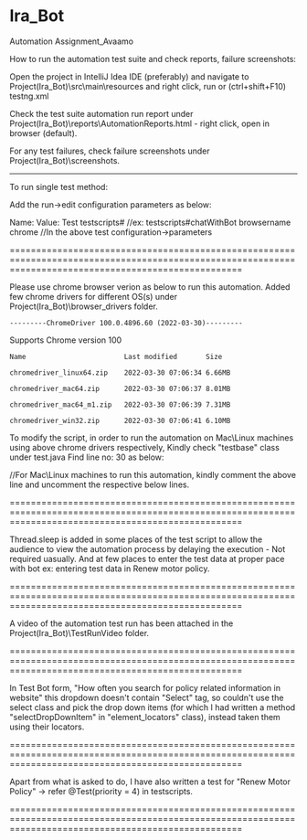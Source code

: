 # Ira_Bot
Automation Assignment_Avaamo

How to run the automation test suite and check reports, failure screenshots:

Open the project in IntelliJ Idea IDE (preferably) and navigate to Project(Ira_Bot)\src\main\resources and right click, run or (ctrl+shift+F10) testng.xml

Check the test suite automation run report under Project(Ira_Bot)\reports\AutomationReports.html - right click, open in browser (default).

For any test failures, check failure screenshots under Project(Ira_Bot)\screenshots.

--------------------------------------------------------------------------------------------------------------------------------------------------------

To run single test method:

Add the run->edit configuration parameters as below:

Name:              Value:
Test               testscripts#<test method name>        //ex: testscripts#chatWithBot
browsername		   chrome                                //In the above test configuration->parameters 

========================================================================================================================================================

Please use chrome browser verion as below to run this automation. Added few chrome drivers for different OS(s) under Project(Ira_Bot)\browser_drivers folder.

	---------ChromeDriver 100.0.4896.60 (2022-03-30)---------
Supports Chrome version 100

	Name	                    Last modified	    Size

	chromedriver_linux64.zip	2022-03-30 07:06:34	6.66MB		

	chromedriver_mac64.zip	    2022-03-30 07:06:37	8.01MB	

	chromedriver_mac64_m1.zip	2022-03-30 07:06:39	7.31MB	

	chromedriver_win32.zip	    2022-03-30 07:06:41	6.10MB	
	

To modify the script, in order to run the automation on Mac\Linux machines using above chrome drivers respectively, 
Kindly check "testbase" class under test.java
Find line no: 30 as below:

//For Mac\Linux machines to run this automation, kindly comment the above line and uncomment the respective below lines.

========================================================================================================================================================

Thread.sleep is added in some places of the test script to allow the audience to view the automation process by delaying the execution - Not required uasually.
And at few places to enter the test data at proper pace with bot ex: entering test data in Renew motor policy.

========================================================================================================================================================

A video of the automation test run has been attached in the Project(Ira_Bot)\TestRunVideo folder.

========================================================================================================================================================

In Test Bot form, "How often you search for policy related information in website" this dropdown doesn't contain "Select" tag, so couldn't use the select class and 
pick the drop down items (for which I had written a method "selectDropDownItem" in "element_locators" class), instead taken them using their locators.

========================================================================================================================================================

Apart from what is asked to do, I have also written a test for "Renew Motor Policy" -> refer  @Test(priority = 4) in testscripts.

========================================================================================================================================================
